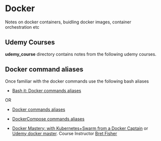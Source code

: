# Docker

Notes on docker containers, buidling docker images, container orchestration etc

## Udemy Courses

**udemy_course** directory contains notes from the following udemy courses.

## Docker command aliases

Once familiar with the docker commands use the following bash aliases

* [Bash it: Docker commands aliases](https://github.com/Bash-it/bash-it/blob/master/aliases/available/docker.aliases.bash)

OR

* [Docker commands aliases](https://github.com/tcnksm/docker-alias/blob/master/zshrc)
  
* [DockerCompose commands aliases](https://github.com/Bash-it/bash-it/blob/master/aliases/available/docker-compose.aliases.bash)

* [Docker Mastery: with Kubernetes+Swarm from a Docker Captain](https://www.udemy.com/share/101WekCUMfd1lVR34=/) or [Udemy docker master](https://www.bretfisher.com/dockermastery). Course Instructor [Bret Fisher](https://www.docker.com/captains/bret-fisher)
